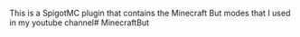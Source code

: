 This is a SpigotMC plugin that contains the Minecraft But modes that I used in my youtube channel# MinecraftBut
